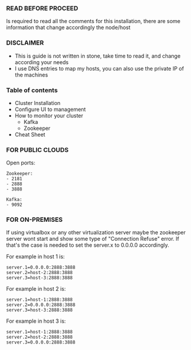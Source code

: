 ### READ BEFORE PROCEED                                                             #
Is required to read all the comments for this installation, there are some information that change accordingly the node/host

### DISCLAIMER
- This is guide is not written in stone, take time to read it, and change according your needs
- I use DNS entries to map my hosts, you can also use the private IP of the machines

### Table of contents
* Cluster Installation
* Configure UI to management
* How to monitor your cluster
    * Kafka
    * Zookeeper
* Cheat Sheet

### FOR PUBLIC CLOUDS
Open ports:

    Zookeeper:
    - 2181
    - 2888
    - 3888
    
    Kafka:
    - 9092

### FOR ON-PREMISES
If using virtualbox or any other virtualization server maybe the zookeeper server wont start and show some type of "Connection Refuse" error. If that's the case is needed to set the server.x to 0.0.0.0 accordingly.

For example in host 1 is:

    server.1=0.0.0.0:2888:3888
    server.2=host-2:2888:3888
    server.3=host-3:2888:3888

For example in host 2 is:

    server.1=host-1:2888:3888
    server.2=0.0.0.0:2888:3888
    server.3=host-3:2888:3888

For example in host 3 is:

    server.1=host-1:2888:3888
    server.2=host-2:2888:3888
    server.3=0.0.0.0:2888:3888


